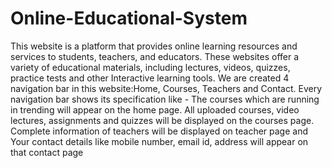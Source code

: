 # Online-Educational-System
This website is a platform that provides online learning resources and services to students, teachers, and educators. These  websites offer a variety of educational materials, including lectures, videos, quizzes, practice tests and other Interactive  learning tools.
                We are created 4 navigation bar in this website:Home, Courses, Teachers and Contact.
                Every navigation bar shows its specification like - The courses which are running in trending will appear on the home page. All uploaded courses, video lectures, assignments and quizzes will be 
                displayed on the courses page. Complete information of teachers will be displayed on teacher page and Your contact details like mobile number, email id, address will appear on that contact page
